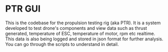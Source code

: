 # PTR GUI
This is the codebase for the propulsion testing rig (aka PTR). It is a system developed to test drone's components and view data such as thrust generated, temperature of ESC, temperature of motor, rpm etc realtime. This data is also being logged and stored in json format for further analysis. You can go through the scripts to understand in detail.
